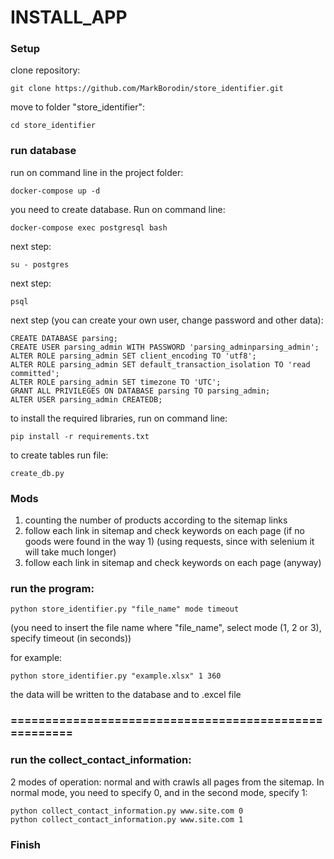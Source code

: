 # INSTALL_APP

### Setup

clone repository:
```
git clone https://github.com/MarkBorodin/store_identifier.git
```
move to folder "store_identifier":
```
cd store_identifier
```

### run database

run on command line in the project folder:

```
docker-compose up -d
```

you need to create database. Run on command line:
```
docker-compose exec postgresql bash
```
next step:
```
su - postgres
```
next step:
```
psql
```
next step (you can create your own user, change password and other data):
```
CREATE DATABASE parsing; 
CREATE USER parsing_admin WITH PASSWORD 'parsing_adminparsing_admin';
ALTER ROLE parsing_admin SET client_encoding TO 'utf8';
ALTER ROLE parsing_admin SET default_transaction_isolation TO 'read committed';
ALTER ROLE parsing_admin SET timezone TO 'UTC';
GRANT ALL PRIVILEGES ON DATABASE parsing TO parsing_admin;
ALTER USER parsing_admin CREATEDB;

```
to install the required libraries, run on command line:
```
pip install -r requirements.txt
```

to create tables run file:
```
create_db.py
```

### Mods

1. counting the number of products according to the sitemap links
2. follow each link in sitemap and check keywords on each page (if no goods were found in the way 1) (using requests, since with selenium it will take much longer)
3. follow each link in sitemap and check keywords on each page (anyway)

### run the program:

```
python store_identifier.py "file_name" mode timeout
```
(you need to insert the file name where "file_name", select mode (1, 2 or 3), specify timeout (in seconds))

for example:

```
python store_identifier.py "example.xlsx" 1 360
```

the data will be written to the database and to .excel file

### ======================================================

### run the collect_contact_information:

2 modes of operation: normal and with crawls  all pages from the sitemap. In normal mode, you need to specify 0, and in the second mode, specify 1:

```
python collect_contact_information.py www.site.com 0
python collect_contact_information.py www.site.com 1
```

### Finish
